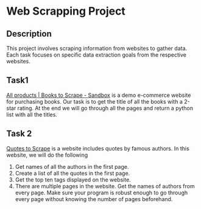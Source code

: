 # Web Scrapping Project

## Description
This project involves scraping information from websites to gather data. Each task focuses on specific data extraction goals from the respective websites.
## Task1
[All products | Books to Scrape - Sandbox](http://books.toscrape.com/index.html) is a demo e-commerce website for purchasing books. Our task is to get the title of all the books with a 2-star rating. At the end we will go through all the pages and return a python list with all the titles.

## Task 2
[Quotes to Scrape](http://quotes.toscrape.com/) is a website includes quotes by famous authors. In this website, we will do the following
1. Get names of all the authors in the first page.
2. Create a list of all the quotes in the first page.
3. Get the top ten tags displayed on the website.
4. There are multiple pages in the website. Get the names of authors from every page. Make sure your program is robust enough to go through every page without knowing the number of pages beforehand.
